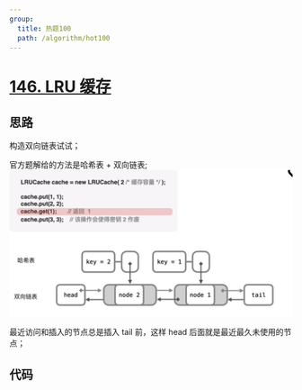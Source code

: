 ```yaml
---
group:
  title: 热题100
  path: /algorithm/hot100
---
```


# [146. LRU 缓存](https://leetcode.cn/problems/lru-cache/?favorite=2cktkvj)

## 思路

构造双向链表试试；

官方题解给的方法是哈希表 + 双向链表; ![img.png](./img.png)

最近访问和插入的节点总是插入 tail 前，这样 head 后面就是最近最久未使用的节点；

## 代码

<code src='./index.tsx'></code>

